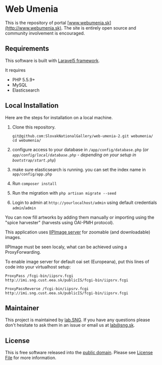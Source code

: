 # Web Umenia

This is the repository of portal [www.webumenia.sk](http://www.webumenia.sk). 
The site is entirely open source and community involvement is encouraged.


## Requirements

This software is built with [Laravel5 framework](http://laravel.com/).

It requires
* PHP 5.5.9+
* MySQL
* Elasticsearch


## Local Installation

Here are the steps for installation on a local machine.

1. Clone this repository.

    ```
    git@github.com:SlovakNationalGallery/web-umenia-2.git webumenia/
    cd webumenia/
    ```

2. configure access to your database in `/app/config/database.php` (*or `app/config/local/database.php` - depending on your setup in `bootstrap/start.php`*)
3. make sure elasticsearch is running. you can set the index name in `app/config/app.php`
3. Run `composer install`
5. Run the migration with `php artisan migrate --seed` 
6. Login to admin at `http://yourlocalhost/admin` using default credentials `admin`/`admin`

You can now fill artworks by adding them manually or importing using the "spice harvester" (harvests using OAI-PMH protocol).

This application uses [IIPImage server](http://iipimage.sourceforge.net/) for zoomable (and downloadable) images.

IIPImage must be seen localy, what can be achieved using a ProxyForwarding.

To enable image server for default oai set (Europeana), put this lines of code into your virtualhost setup:

```
ProxyPass /fcgi-bin/iipsrv.fcgi http://imi.sng.cust.eea.sk/publicIS/fcgi-bin/iipsrv.fcgi

ProxyPassReverse /fcgi-bin/iipsrv.fcgi http://imi.sng.cust.eea.sk/publicIS/fcgi-bin/iipsrv.fcgi
```


## Maintainer

This project is maintained by [lab.SNG](http://lab.sng.sk). If you have any questions please don't hesitate to ask them in an issue or email us at [lab@sng.sk](mailto:lab@sng.sk).


## License

This is free software released into the [public domain](http://unlicense.org/). Please see [License File](LICENSE) for more information.
